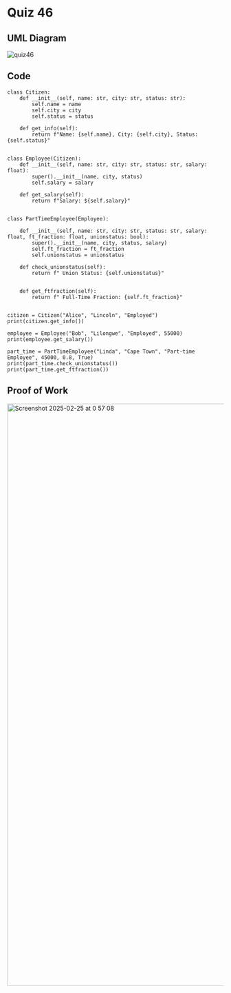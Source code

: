 # Quiz 46 

## UML Diagram

![quiz46](https://github.com/user-attachments/assets/c97451b7-3703-4283-a5ff-250126eaa7e6)

## Code

```
class Citizen:
    def __init__(self, name: str, city: str, status: str):
        self.name = name
        self.city = city
        self.status = status

    def get_info(self):
        return f"Name: {self.name}, City: {self.city}, Status: {self.status}"


class Employee(Citizen):
    def __init__(self, name: str, city: str, status: str, salary: float):
        super().__init__(name, city, status)
        self.salary = salary

    def get_salary(self):
        return f"Salary: ${self.salary}"


class PartTimeEmployee(Employee):

    def __init__(self, name: str, city: str, status: str, salary: float, ft_fraction: float, unionstatus: bool):
        super().__init__(name, city, status, salary)
        self.ft_fraction = ft_fraction
        self.unionstatus = unionstatus

    def check_unionstatus(self):
        return f" Union Status: {self.unionstatus}"


    def get_ftfraction(self):
        return f" Full-Time Fraction: {self.ft_fraction}"


citizen = Citizen("Alice", "Lincoln", "Employed")
print(citizen.get_info())

employee = Employee("Bob", "Lilongwe", "Employed", 55000)
print(employee.get_salary())

part_time = PartTimeEmployee("Linda", "Cape Town", "Part-time Employee", 45000, 0.8, True)
print(part_time.check_unionstatus())
print(part_time.get_ftfraction())
```

## Proof of Work

<img width="1352" alt="Screenshot 2025-02-25 at 0 57 08" src="https://github.com/user-attachments/assets/47236e3f-de20-4417-8290-f59e3ca70b33" />
